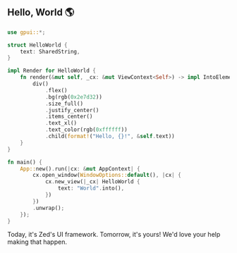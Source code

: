 ## Hello, World 🌎

```rust
use gpui::*;

struct HelloWorld {
    text: SharedString,
}

impl Render for HelloWorld {
    fn render(&mut self, _cx: &mut ViewContext<Self>) -> impl IntoElement {
        div()
            .flex()
            .bg(rgb(0x2e7d32))
            .size_full()
            .justify_center()
            .items_center()
            .text_xl()
            .text_color(rgb(0xffffff))
            .child(format!("Hello, {}!", &self.text))
    }
}

fn main() {
    App::new().run(|cx: &mut AppContext| {
        cx.open_window(WindowOptions::default(), |cx| {
            cx.new_view(|_cx| HelloWorld {
                text: "World".into(),
            })
        })
        .unwrap();
    });
}
```

Today, it's Zed's UI framework. Tomorrow, it's yours!
We'd love your help making that happen.
